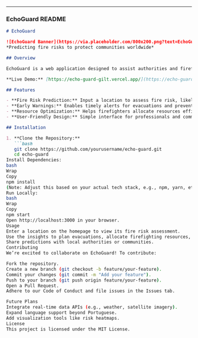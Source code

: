 ---

### EchoGuard README

```markdown
# EchoGuard

![EchoGuard Banner](https://via.placeholder.com/800x200.png?text=EchoGuard+Banner)  
*Predicting fire risks to protect communities worldwide*

## Overview

EchoGuard is a web application designed to assist authorities and firefighters in predicting fire risks and alerting populations to potential fire hazards. By leveraging location-based data, it empowers proactive fire safety measures across local communities globally.

**Live Demo:** [https://echo-guard-gilt.vercel.app/](https://echo-guard-gilt.vercel.app/)

## Features

- **Fire Risk Prediction:** Input a location to assess fire risk, likely using weather, vegetation, and historical data (exact sources TBD).  
- **Early Warnings:** Enables timely alerts for evacuations and preventive actions in high-risk areas.  
- **Resource Optimization:** Helps firefighters allocate resources efficiently based on predicted risk levels.  
- **User-Friendly Design:** Simple interface for professionals and communities to access critical insights.  

## Installation

1. **Clone the Repository:**
   ```bash
   git clone https://github.com/yourusername/echo-guard.git
   cd echo-guard
Install Dependencies:
bash
Wrap
Copy
npm install
(Note: Adjust this based on your actual tech stack, e.g., npm, yarn, etc.)
Run Locally:
bash
Wrap
Copy
npm start
Open http://localhost:3000 in your browser.
Usage
Enter a location on the homepage to view its fire risk assessment.
Use the insights to plan evacuations, allocate firefighting resources, or implement preventive measures.
Share predictions with local authorities or communities.
Contributing
We’re excited to collaborate on EchoGuard! To contribute:

Fork the repository.
Create a new branch (git checkout -b feature/your-feature).
Commit your changes (git commit -m "Add your feature").
Push to your branch (git push origin feature/your-feature).
Open a Pull Request.
Adhere to our Code of Conduct and file issues in the Issues tab.

Future Plans
Integrate real-time data APIs (e.g., weather, satellite imagery).
Expand language support beyond Portuguese.
Add visualization tools like risk heatmaps.
License
This project is licensed under the MIT License.

